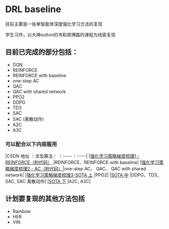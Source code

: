 # DRL baseline

目前主要是一些单智能体深度强化学习方法的复现

学生习作，以大神sutton的书和周博磊的课程为线索复现

## 目前已完成的部分包括：

* DQN
* REINFORCE
* REINFORCE with baseline
* one-step AC
* QAC
* QAC with shared network
* PPO2
* DDPG
* TD3
* SAC
* SAC (离散动作)
* A2C
* A3C

### 可以配合以下内容服用
|CSDN 地址                                                                                          ｜涉及算法｜
｜:----｜:----|
|[强化学习策略梯度梳理1 - REINFORCE（附代码）](https://blog.csdn.net/thousandsofwind/article/details/107081358) |REINFORCE、REINFORCE with baseline|
|[强化学习策略梯度梳理2 - AC（附代码）](https://blog.csdn.net/thousandsofwind/article/details/107174444)|one-step AC、 QAC、 QAC with shared network|
|[强化学习策略梯度梳理3-SOTA 上](https://blog.csdn.net/thousandsofwind/article/details/107209674)      |PPO2|
|[SOTA 中](https://blog.csdn.net/thousandsofwind/article/details/107420872)                          |DDPG，TD3，SAC, SAC 离散动作|
|[SOTA 下](https://blog.csdn.net/thousandsofwind/article/details/107618808)                          |A2C, A3C|

## 计划要复现的其他方法包括
* Rainbow
* HER
* VIN
